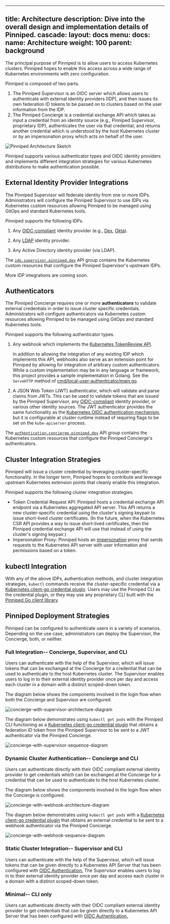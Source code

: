 
---
title: Architecture
description: Dive into the overall design and implementation details of Pinniped.
cascade:
  layout: docs
menu:
  docs:
    name: Architecture
    weight: 100
    parent: background
---
The principal purpose of Pinniped is to allow users to access Kubernetes
clusters. Pinniped hopes to enable this access across a wide range of Kubernetes
environments with zero configuration.

Pinniped is composed of two parts.

1. The Pinniped Supervisor is an OIDC server which allows users to authenticate
with external identity providers (IDP), and then issues its own federation ID tokens
to be passed on to clusters based on the user information from the IDP.
1. The Pinniped Concierge is a credential exchange API which takes as input a
credential from an identity source (e.g., Pinniped Supervisor, proprietary IDP),
authenticates the user via that credential, and returns another credential which is
understood by the host Kubernetes cluster or by an impersonation proxy which acts
on behalf of the user.

![Pinniped Architecture Sketch](/docs/img/pinniped_architecture_concierge_supervisor.svg)

Pinniped supports various authenticator types and OIDC identity providers and implements different integration strategies
for various Kubernetes distributions to make authentication possible.

## External Identity Provider Integrations

The Pinniped Supervisor will federate identity from one or more IDPs.
Administrators will configure the Pinniped Supervisor to use IDPs via Kubernetes
custom resources allowing Pinniped to be managed using GitOps and standard
Kubernetes tools.

Pinniped supports the following IDPs.

1. Any [OIDC-compliant](https://openid.net/specs/openid-connect-core-1_0.html)
   identity provider (e.g., [Dex](https://github.com/dexidp/dex),
   [Okta](https://www.okta.com/)).

1. Any [LDAP](https://ldap.com) identity provider.

1. Any Active Directory identity provider (via LDAP).

The
[`idp.supervisor.pinniped.dev`](https://github.com/vmware-tanzu/pinniped/blob/main/generated/latest/README.adoc#k8s-api-idp-supervisor-pinniped-dev-v1alpha1)
API group contains the Kubernetes custom resources that configure the Pinniped
Supervisor's upstream IDPs.

More IDP integrations are coming soon.

## Authenticators

The Pinniped Concierge requires one or more **authenticators** to validate external credentials in order to
issue cluster specific credentials.
Administrators will configure authenticators via Kubernetes custom
resources allowing Pinniped to be managed using GitOps and standard Kubernetes tools.

Pinniped supports the following authenticator types.

1. Any webhook which implements the
   [Kubernetes TokenReview API](https://kubernetes.io/docs/reference/access-authn-authz/authentication/#webhook-token-authentication).

   In addition to allowing the integration of any existing IDP which implements this API, webhooks also
   serve as an extension point for Pinniped by allowing for integration of arbitrary custom authenticators.
   While a custom implementation may be in any language or framework, this project provides a
   sample implementation in Golang. See the `ServeHTTP` method of
   [cmd/local-user-authenticator/main.go](https://github.com/vmware-tanzu/pinniped/blob/main/cmd/local-user-authenticator/main.go).

1. A JSON Web Token (JWT) authenticator, which will validate and parse claims
   from JWTs.  This can be used to validate tokens that are issued by the
   Pinniped Supervisor, any
   [OIDC-compliant](https://openid.net/specs/openid-connect-core-1_0.html)
   identity provider, or various other identity sources. The JWT authenticator
   provides the same functionality as the [Kubernetes OIDC authentication
   mechanism](https://kubernetes.io/docs/reference/access-authn-authz/authentication/#openid-connect-tokens),
   but it is configurable at cluster runtime instead of requiring flags to be
   set on the `kube-apiserver` process.

The
[`authentication.concierge.pinniped.dev`](https://github.com/vmware-tanzu/pinniped/blob/main/generated/latest/README.adoc#k8s-api-authentication-concierge-pinniped-dev-v1alpha1)
API group contains the Kubernetes custom resources that configure the Pinniped
Concierge's authenticators.

## Cluster Integration Strategies

Pinniped will issue a cluster credential by leveraging cluster-specific
functionality. In the longer term,
Pinniped hopes to contribute and leverage upstream Kubernetes extension points that
cleanly enable this integration.

Pinniped supports the following cluster integration strategies.

* Token Credential Request API: Pinniped hosts a credential exchange API endpoint via a Kubernetes aggregated API server.
This API returns a new cluster-specific credential using the cluster's signing keypair to
issue short-lived cluster certificates. (In the future, when the Kubernetes CSR API
provides a way to issue short-lived certificates, then the Pinniped credential exchange API
will use that instead of using the cluster's signing keypair.)
* Impersonation Proxy: Pinniped hosts an [impersonation](https://kubernetes.io/docs/reference/access-authn-authz/authentication/#user-impersonation)
proxy that sends requests to the Kubernetes API server with user information and permissions based on a token.

## kubectl Integration

With any of the above IDPs, authentication methods, and cluster integration strategies, `kubectl` commands receive the
cluster-specific credential via a
[Kubernetes client-go credential plugin](https://kubernetes.io/docs/reference/access-authn-authz/authentication/#client-go-credential-plugins).
Users may use the Pinniped CLI as the credential plugin, or they may use any proprietary CLI
built with the [Pinniped Go client library](https://github.com/vmware-tanzu/pinniped/tree/main/generated).


## Pinniped Deployment Strategies
Pinniped can be configured to authenticate users in a variety of scenarios.
Depending on the use case, administrators can deploy the Supervisor, the Concierge,
both, or neither.

### Full Integration-- Concierge, Supervisor, and CLI

Users can authenticate with the help of the Supervisor, which will issue tokens that
can be exchanged at the Concierge for a credential that can be used to authenticate to
the host Kubernetes cluster.
The Supervisor enables users to log in to their external identity provider
once per day and access each cluster in a domain with a distinct scoped-down token.

The diagram below shows the components involved in the login flow when both the Concierge
and Supervisor are configured.

![concierge-with-supervisor-architecture-diagram](/docs/img/pinniped_architecture_concierge_supervisor.svg)

The diagram below demonstrates using `kubectl get pods` with the Pinniped CLI
functioning as a [Kubernetes client-go credential plugin](https://kubernetes.io/docs/reference/access-authn-authz/authentication/#client-go-credential-plugins)
that obtains a federation ID token from the Pinniped Supervisor to be sent to a
JWT authenticator via the Pinniped Concierge.

![concierge-with-supervisor-sequence-diagram](/docs/img/pinniped-concierge-supervisor-sequence.svg)

### Dynamic Cluster Authentication-- Concierge and CLI

Users can authenticate directly with their OIDC compliant external identity provider to get credentials which
can be exchanged at the Concierge for a credential that can be used to authenticate to
the host Kubernetes cluster.

The diagram below shows the components involved in the login flow when the Concierge is
configured.

![concierge-with-webhook-architecture-diagram](/docs/img/pinniped_architecture_concierge_webhook.svg)

The diagram below demonstrates using `kubectl get pods` with a [Kubernetes client-go credential plugin](https://kubernetes.io/docs/reference/access-authn-authz/authentication/#client-go-credential-plugins)
that obtains an external credential to be sent to a webhook authenticator via the Pinniped Concierge.

![concierge-with-webhook-sequence-diagram](/docs/img/pinniped-concierge-sequence.svg)

### Static Cluster Integration-- Supervisor and CLI

Users can authenticate with the help of the Supervisor, which will issue tokens that
can be given directly to a Kubernetes API Server that has been configured with
[OIDC Authentication.](https://kubernetes.io/docs/reference/access-authn-authz/authentication/#openid-connect-tokens)
The Supervisor enables users to log in to their external identity provider
once per day and access each cluster in a domain with a distinct scoped-down token.

### Minimal-- CLI only

Users can authenticate directly with their OIDC compliant external identity provider to get credentials
that can be given directly to a Kubernetes API Server that has been configured with
[OIDC Authentication.](https://kubernetes.io/docs/reference/access-authn-authz/authentication/#openid-connect-tokens)
